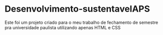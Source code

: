 # Desenvolvimento-sustentavelAPS
Este foi um projeto criado para o meu trabalho de fechamento de semestre pra universidade paulista utilizando apenas HTML e CSS
